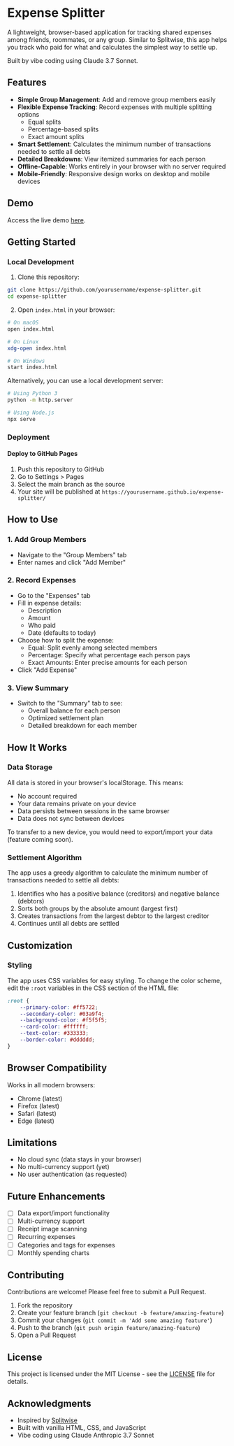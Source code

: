 # Expense Splitter

A lightweight, browser-based application for tracking shared expenses among friends, roommates, or any group. Similar to Splitwise, this app helps you track who paid for what and calculates the simplest way to settle up.

Built by vibe coding using Claude 3.7 Sonnet.

## Features

- **Simple Group Management**: Add and remove group members easily
- **Flexible Expense Tracking**: Record expenses with multiple splitting options
  - Equal splits
  - Percentage-based splits
  - Exact amount splits
- **Smart Settlement**: Calculates the minimum number of transactions needed to settle all debts
- **Detailed Breakdowns**: View itemized summaries for each person
- **Offline-Capable**: Works entirely in your browser with no server required
- **Mobile-Friendly**: Responsive design works on desktop and mobile devices

## Demo

Access the live demo [here](https://apatti.github.io/expense-splitter/).

## Getting Started

### Local Development

1. Clone this repository:

```bash
git clone https://github.com/yourusername/expense-splitter.git
cd expense-splitter
```

2. Open `index.html` in your browser:

```bash
# On macOS
open index.html

# On Linux
xdg-open index.html

# On Windows
start index.html
```

Alternatively, you can use a local development server:

```bash
# Using Python 3
python -m http.server

# Using Node.js
npx serve
```

### Deployment

#### Deploy to GitHub Pages

1. Push this repository to GitHub
2. Go to Settings > Pages
3. Select the main branch as the source
4. Your site will be published at `https://yourusername.github.io/expense-splitter/`

## How to Use

### 1. Add Group Members

- Navigate to the "Group Members" tab
- Enter names and click "Add Member"

### 2. Record Expenses

- Go to the "Expenses" tab
- Fill in expense details:
  - Description
  - Amount
  - Who paid
  - Date (defaults to today)
- Choose how to split the expense:
  - Equal: Split evenly among selected members
  - Percentage: Specify what percentage each person pays
  - Exact Amounts: Enter precise amounts for each person
- Click "Add Expense"

### 3. View Summary

- Switch to the "Summary" tab to see:
  - Overall balance for each person
  - Optimized settlement plan
  - Detailed breakdown for each member

## How It Works

### Data Storage

All data is stored in your browser's localStorage. This means:
- No account required
- Your data remains private on your device
- Data persists between sessions in the same browser
- Data does not sync between devices

To transfer to a new device, you would need to export/import your data (feature coming soon).

### Settlement Algorithm

The app uses a greedy algorithm to calculate the minimum number of transactions needed to settle all debts:

1. Identifies who has a positive balance (creditors) and negative balance (debtors)
2. Sorts both groups by the absolute amount (largest first)
3. Creates transactions from the largest debtor to the largest creditor
4. Continues until all debts are settled

## Customization

### Styling

The app uses CSS variables for easy styling. To change the color scheme, edit the `:root` variables in the CSS section of the HTML file:

```css
:root {
    --primary-color: #ff5722;
    --secondary-color: #03a9f4;
    --background-color: #f5f5f5;
    --card-color: #ffffff;
    --text-color: #333333;
    --border-color: #dddddd;
}
```

## Browser Compatibility

Works in all modern browsers:
- Chrome (latest)
- Firefox (latest)
- Safari (latest)
- Edge (latest)

## Limitations

- No cloud sync (data stays in your browser)
- No multi-currency support (yet)
- No user authentication (as requested)

## Future Enhancements

- [ ] Data export/import functionality
- [ ] Multi-currency support
- [ ] Receipt image scanning
- [ ] Recurring expenses
- [ ] Categories and tags for expenses
- [ ] Monthly spending charts

## Contributing

Contributions are welcome! Please feel free to submit a Pull Request.

1. Fork the repository
2. Create your feature branch (`git checkout -b feature/amazing-feature`)
3. Commit your changes (`git commit -m 'Add some amazing feature'`)
4. Push to the branch (`git push origin feature/amazing-feature`)
5. Open a Pull Request

## License

This project is licensed under the MIT License - see the [LICENSE](LICENSE) file for details.

## Acknowledgments

- Inspired by [Splitwise](https://www.splitwise.com/)
- Built with vanilla HTML, CSS, and JavaScript
- Vibe coding using Claude Anthropic 3.7 Sonnet
